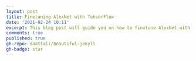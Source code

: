 ```yaml
---
layout: post
title: Finetuning AlexNet with TensorFlow
date: '2021-02-24 10:11'
excerpt: This blog post will guide you on how to finetune AlexNet with pure TensorFlow.
comments: true
published: true
gh-repo: daattali/beautiful-jekyll
gh-badge: star
---
```


